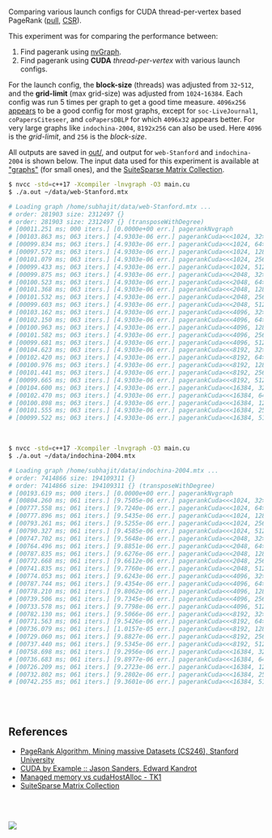 Comparing various launch configs for CUDA thread-per-vertex based PageRank ([pull], [CSR]).

This experiment was for comparing the performance between:
1. Find pagerank using [nvGraph].
2. Find pagerank using **CUDA** *thread-per-vertex* with various launch configs.

For the launch config, the **block-size** (threads) was adjusted from
`32`-`512`, and the **grid-limit** (max grid-size) was adjusted from
`1024`-`16384`. Each config was run 5 times per graph to get a good time
measure. `4096x256` [appears] to be a good config for most graphs, except
for `soc-LiveJournal1`, `coPapersCiteseer`, and `coPapersDBLP` for which
`4096x32` appears better. For very large graphs like `indochina-2004`,
`8192x256` can also be used. Here `4096` is the *grid-limit*, and `256`
is the *block-size*.

All outputs are saved in [out/](out/), and output for `web-Stanford` and
`indochina-2004` is shown below. The input data used for this experiment is
available at ["graphs"] (for small ones), and the [SuiteSparse Matrix Collection].

```bash
$ nvcc -std=c++17 -Xcompiler -lnvgraph -O3 main.cu
$ ./a.out ~/data/web-Stanford.mtx

# Loading graph /home/subhajit/data/web-Stanford.mtx ...
# order: 281903 size: 2312497 {}
# order: 281903 size: 2312497 {} (transposeWithDegree)
# [00011.251 ms; 000 iters.] [0.0000e+00 err.] pagerankNvgraph
# [00103.863 ms; 063 iters.] [4.9303e-06 err.] pagerankCuda<<<1024, 32>>>
# [00099.834 ms; 063 iters.] [4.9303e-06 err.] pagerankCuda<<<1024, 64>>>
# [00097.572 ms; 063 iters.] [4.9303e-06 err.] pagerankCuda<<<1024, 128>>>
# [00101.079 ms; 063 iters.] [4.9303e-06 err.] pagerankCuda<<<1024, 256>>>
# [00099.433 ms; 063 iters.] [4.9303e-06 err.] pagerankCuda<<<1024, 512>>>
# [00099.875 ms; 063 iters.] [4.9303e-06 err.] pagerankCuda<<<2048, 32>>>
# [00100.523 ms; 063 iters.] [4.9303e-06 err.] pagerankCuda<<<2048, 64>>>
# [00101.368 ms; 063 iters.] [4.9303e-06 err.] pagerankCuda<<<2048, 128>>>
# [00101.532 ms; 063 iters.] [4.9303e-06 err.] pagerankCuda<<<2048, 256>>>
# [00099.603 ms; 063 iters.] [4.9303e-06 err.] pagerankCuda<<<2048, 512>>>
# [00103.162 ms; 063 iters.] [4.9303e-06 err.] pagerankCuda<<<4096, 32>>>
# [00102.150 ms; 063 iters.] [4.9303e-06 err.] pagerankCuda<<<4096, 64>>>
# [00100.963 ms; 063 iters.] [4.9303e-06 err.] pagerankCuda<<<4096, 128>>>
# [00101.582 ms; 063 iters.] [4.9303e-06 err.] pagerankCuda<<<4096, 256>>>
# [00099.681 ms; 063 iters.] [4.9303e-06 err.] pagerankCuda<<<4096, 512>>>
# [00104.623 ms; 063 iters.] [4.9303e-06 err.] pagerankCuda<<<8192, 32>>>
# [00102.420 ms; 063 iters.] [4.9303e-06 err.] pagerankCuda<<<8192, 64>>>
# [00100.976 ms; 063 iters.] [4.9303e-06 err.] pagerankCuda<<<8192, 128>>>
# [00101.441 ms; 063 iters.] [4.9303e-06 err.] pagerankCuda<<<8192, 256>>>
# [00099.665 ms; 063 iters.] [4.9303e-06 err.] pagerankCuda<<<8192, 512>>>
# [00104.600 ms; 063 iters.] [4.9303e-06 err.] pagerankCuda<<<16384, 32>>>
# [00102.470 ms; 063 iters.] [4.9303e-06 err.] pagerankCuda<<<16384, 64>>>
# [00100.898 ms; 063 iters.] [4.9303e-06 err.] pagerankCuda<<<16384, 128>>>
# [00101.555 ms; 063 iters.] [4.9303e-06 err.] pagerankCuda<<<16384, 256>>>
# [00099.522 ms; 063 iters.] [4.9303e-06 err.] pagerankCuda<<<16384, 512>>>
```

<br>

```bash
$ nvcc -std=c++17 -Xcompiler -lnvgraph -O3 main.cu
$ ./a.out ~/data/indochina-2004.mtx

# Loading graph /home/subhajit/data/indochina-2004.mtx ...
# order: 7414866 size: 194109311 {}
# order: 7414866 size: 194109311 {} (transposeWithDegree)
# [00193.619 ms; 000 iters.] [0.0000e+00 err.] pagerankNvgraph
# [00804.260 ms; 061 iters.] [9.7505e-06 err.] pagerankCuda<<<1024, 32>>>
# [00777.558 ms; 061 iters.] [9.7240e-06 err.] pagerankCuda<<<1024, 64>>>
# [00777.896 ms; 061 iters.] [9.5435e-06 err.] pagerankCuda<<<1024, 128>>>
# [00793.261 ms; 061 iters.] [9.5255e-06 err.] pagerankCuda<<<1024, 256>>>
# [00790.327 ms; 061 iters.] [9.4585e-06 err.] pagerankCuda<<<1024, 512>>>
# [00747.702 ms; 061 iters.] [9.5648e-06 err.] pagerankCuda<<<2048, 32>>>
# [00764.496 ms; 061 iters.] [9.8851e-06 err.] pagerankCuda<<<2048, 64>>>
# [00787.835 ms; 061 iters.] [9.6276e-06 err.] pagerankCuda<<<2048, 128>>>
# [00772.668 ms; 061 iters.] [9.6612e-06 err.] pagerankCuda<<<2048, 256>>>
# [00741.835 ms; 061 iters.] [9.7760e-06 err.] pagerankCuda<<<2048, 512>>>
# [00774.053 ms; 061 iters.] [9.6243e-06 err.] pagerankCuda<<<4096, 32>>>
# [00787.744 ms; 061 iters.] [9.4354e-06 err.] pagerankCuda<<<4096, 64>>>
# [00778.210 ms; 061 iters.] [9.8062e-06 err.] pagerankCuda<<<4096, 128>>>
# [00739.506 ms; 061 iters.] [9.7345e-06 err.] pagerankCuda<<<4096, 256>>>
# [00733.578 ms; 061 iters.] [9.7798e-06 err.] pagerankCuda<<<4096, 512>>>
# [00782.130 ms; 061 iters.] [9.5066e-06 err.] pagerankCuda<<<8192, 32>>>
# [00771.563 ms; 061 iters.] [9.5426e-06 err.] pagerankCuda<<<8192, 64>>>
# [00736.079 ms; 061 iters.] [1.0157e-05 err.] pagerankCuda<<<8192, 128>>>
# [00729.060 ms; 061 iters.] [9.8827e-06 err.] pagerankCuda<<<8192, 256>>>
# [00737.440 ms; 061 iters.] [9.5345e-06 err.] pagerankCuda<<<8192, 512>>>
# [00758.698 ms; 061 iters.] [9.2956e-06 err.] pagerankCuda<<<16384, 32>>>
# [00736.683 ms; 061 iters.] [9.8977e-06 err.] pagerankCuda<<<16384, 64>>>
# [00726.209 ms; 061 iters.] [9.2723e-06 err.] pagerankCuda<<<16384, 128>>>
# [00732.802 ms; 061 iters.] [9.2802e-06 err.] pagerankCuda<<<16384, 256>>>
# [00742.255 ms; 061 iters.] [9.3601e-06 err.] pagerankCuda<<<16384, 512>>>
```

<br>
<br>


## References

- [PageRank Algorithm, Mining massive Datasets (CS246), Stanford University](http://snap.stanford.edu/class/cs246-videos-2019/lec9_190205-cs246-720.mp4)
- [CUDA by Example :: Jason Sanders, Edward Kandrot](http://www.mat.unimi.it/users/sansotte/cuda/CUDA_by_Example.pdf)
- [Managed memory vs cudaHostAlloc - TK1](https://forums.developer.nvidia.com/t/managed-memory-vs-cudahostalloc-tk1/34281)
- [SuiteSparse Matrix Collection]

<br>
<br>

[![](https://i.imgur.com/8ehYEOB.jpg)](https://www.youtube.com/watch?v=LbndPOzyPXE)

[appears]: https://docs.google.com/spreadsheets/d/16viria4blm3e4AsF0iaPk03i_OXCFN8optcrOPwbCJ8/edit?usp=sharing
[nvGraph]: https://github.com/rapidsai/nvgraph
[pull]: https://github.com/puzzlef/pagerank-push-vs-pull
[csr]: https://github.com/puzzlef/pagerank-class-vs-csr
["graphs"]: https://github.com/puzzlef/graphs
[SuiteSparse Matrix Collection]: https://suitesparse-collection-website.herokuapp.com
